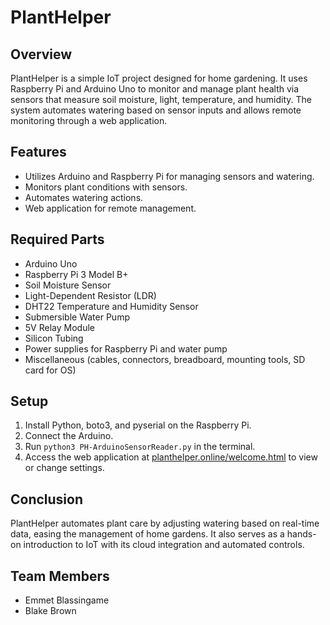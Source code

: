 # PlantHelper

## Overview
PlantHelper is a simple IoT project designed for home gardening. It uses Raspberry Pi and Arduino Uno to monitor and manage plant health via sensors that measure soil moisture, light, temperature, and humidity. The system automates watering based on sensor inputs and allows remote monitoring through a web application.

## Features
- Utilizes Arduino and Raspberry Pi for managing sensors and watering.
- Monitors plant conditions with sensors.
- Automates watering actions.
- Web application for remote management.

## Required Parts
- Arduino Uno
- Raspberry Pi 3 Model B+
- Soil Moisture Sensor
- Light-Dependent Resistor (LDR)
- DHT22 Temperature and Humidity Sensor
- Submersible Water Pump
- 5V Relay Module
- Silicon Tubing
- Power supplies for Raspberry Pi and water pump
- Miscellaneous (cables, connectors, breadboard, mounting tools, SD card for OS)

## Setup
1. Install Python, boto3, and pyserial on the Raspberry Pi.
2. Connect the Arduino.
3. Run `python3 PH-ArduinoSensorReader.py` in the terminal.
4. Access the web application at [planthelper.online/welcome.html](http://planthelper.online/welcome.html) to view or change settings.

## Conclusion
PlantHelper automates plant care by adjusting watering based on real-time data, easing the management of home gardens. It also serves as a hands-on introduction to IoT with its cloud integration and automated controls.

## Team Members
- Emmet Blassingame
- Blake Brown
